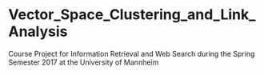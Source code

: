 # Vector_Space_Clustering_and_Link_Analysis
Course Project for Information Retrieval and Web Search during the Spring Semester 2017 at the University of Mannheim
